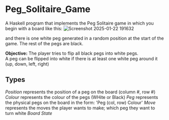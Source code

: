 # Peg_Solitaire_Game
A Haskell program that implements the Peg Solitaire game in which you begin with a board like this:
![Screenshot 2025-01-22 191632](https://github.com/user-attachments/assets/2e16c733-7467-4e58-8b5d-1f64aa42ea8a)

and there is one white peg generated in a random position at the start of the game. The rest of the pegs are black.

**Objective:** The player tries to flip all black pegs into white pegs.                            
A peg can be flipped into white if there is at least one white peg around it (up, down, left, right)
## Types
_Position_ represents the position of a peg on the board (column #, row #)
_Colour_ represents the colour of the pegs (WHite or Black)
_Peg_ represents the physical pegs on the board in the form: 'Peg (col, row) Colour'
_Move_ represents the moves the player wants to make; which peg they want to turn white
_Board_
_State_
